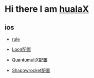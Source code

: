 # Hi there I am [hualaX](https://www.github.com/hualaX)

## ios
* [rule](https://www.github.com/hualaX/ios/tree/main/rule)

* [Loon配置](https://www.github.com/hualaX/ios/tree/main/loon_profile.conf)

* [QuantumultX配置](https://www.github.com/hualaX/ios/tree/main/quantumultX_profile.conf)

* [Shadowrocket配置](https://github.com/hualaX/ios/tree/main/shadowrocket_profile.conf)


